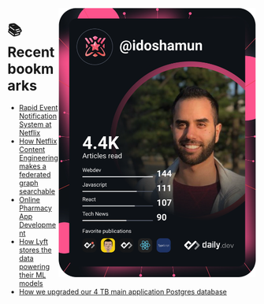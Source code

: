 <a href="https://app.daily.dev/idoshamun"><img src="https://raw.githubusercontent.com/idoshamun/idoshamun/devcard/devcard.svg" align='right' width="400" alt="Ido Shamun's Dev Card"/></a>

# 📚 Recent bookmarks
<!-- BOOKMARKS:START -->
- [Rapid Event Notification System at Netflix](https://app.daily.dev/posts/S_QXnhCTA?utm_source=rss&utm_medium=bookmarks&utm_campaign=28849d86070e4c099c877ab6837c61f0)
- [How Netflix Content Engineering makes a federated graph searchable](https://app.daily.dev/posts/0CHAYk5-D?utm_source=rss&utm_medium=bookmarks&utm_campaign=28849d86070e4c099c877ab6837c61f0)
- [Online Pharmacy App Development](https://app.daily.dev/posts/QPwOZFe2z?utm_source=rss&utm_medium=bookmarks&utm_campaign=28849d86070e4c099c877ab6837c61f0)
- [How Lyft stores the data powering their ML models](https://app.daily.dev/posts/Eoima7CMA?utm_source=rss&utm_medium=bookmarks&utm_campaign=28849d86070e4c099c877ab6837c61f0)
- [How we upgraded our 4 TB main application Postgres database](https://app.daily.dev/posts/0nfxJ1Qe2?utm_source=rss&utm_medium=bookmarks&utm_campaign=28849d86070e4c099c877ab6837c61f0)
<!-- BOOKMARKS:END -->
